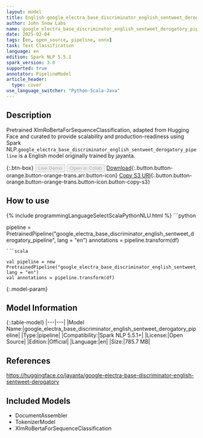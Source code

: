 ```yaml
---
layout: model
title: English google_electra_base_discriminator_english_sentweet_derogatory_pipeline pipeline XlmRoBertaForSequenceClassification from jayanta
author: John Snow Labs
name: google_electra_base_discriminator_english_sentweet_derogatory_pipeline
date: 2025-02-04
tags: [en, open_source, pipeline, onnx]
task: Text Classification
language: en
edition: Spark NLP 5.5.1
spark_version: 3.0
supported: true
annotator: PipelineModel
article_header:
  type: cover
use_language_switcher: "Python-Scala-Java"
---
```


## Description

Pretrained XlmRoBertaForSequenceClassification, adapted from Hugging Face and curated to provide scalability and production-readiness using Spark NLP.`google_electra_base_discriminator_english_sentweet_derogatory_pipeline` is a English model originally trained by jayanta.

{:.btn-box}
<button class="button button-orange" disabled>Live Demo</button>
<button class="button button-orange" disabled>Open in Colab</button>
[Download](https://s3.amazonaws.com/auxdata.johnsnowlabs.com/public/models/google_electra_base_discriminator_english_sentweet_derogatory_pipeline_en_5.5.1_3.0_1738693490931.zip){:.button.button-orange.button-orange-trans.arr.button-icon}
[Copy S3 URI](s3://auxdata.johnsnowlabs.com/public/models/google_electra_base_discriminator_english_sentweet_derogatory_pipeline_en_5.5.1_3.0_1738693490931.zip){:.button.button-orange.button-orange-trans.button-icon.button-copy-s3}

## How to use



<div class="tabs-box" markdown="1">
{% include programmingLanguageSelectScalaPythonNLU.html %}
```python

pipeline = PretrainedPipeline("google_electra_base_discriminator_english_sentweet_derogatory_pipeline", lang = "en")
annotations =  pipeline.transform(df)   

```
```scala

val pipeline = new PretrainedPipeline("google_electra_base_discriminator_english_sentweet_derogatory_pipeline", lang = "en")
val annotations = pipeline.transform(df)

```
</div>

{:.model-param}
## Model Information

{:.table-model}
|---|---|
|Model Name:|google_electra_base_discriminator_english_sentweet_derogatory_pipeline|
|Type:|pipeline|
|Compatibility:|Spark NLP 5.5.1+|
|License:|Open Source|
|Edition:|Official|
|Language:|en|
|Size:|785.7 MB|

## References

https://huggingface.co/jayanta/google-electra-base-discriminator-english-sentweet-derogatory

## Included Models

- DocumentAssembler
- TokenizerModel
- XlmRoBertaForSequenceClassification